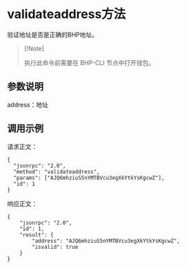 # validateaddress方法

验证地址是否是正确的BHP地址。

>  [!Note] 
>
>  执行此命令前需要在 BHP-CLI 节点中打开钱包。

## 参数说明

address：地址

## 调用示例

请求正文：

```
{
  "jsonrpc": "2.0",
  "method": "validateaddress",
  "params": ["AJQ6mhziuS5nYMTBVcu3egXkYtkYsKgcwZ"],
  "id": 1
}
```

响应正文：

```
{
    "jsonrpc": "2.0",
    "id": 1,
    "result": {
        "address": "AJQ6mhziuS5nYMTBVcu3egXkYtkYsKgcwZ",
        "isvalid": true
    }
}
```
